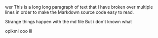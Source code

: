 wer
This is a long long paragraph of text
that I have broken over multiple lines
in order to make the Markdown source
code easy to read.

Strange things
happen
with the md file
But i don't known
what

oplkml
ooo
lll





